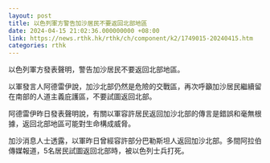 ```yaml
---
layout: post
title: 以色列軍方警告加沙居民不要返回北部地區
date: 2024-04-15 21:02:36.000000000 +08:00
link: https://news.rthk.hk/rthk/ch/component/k2/1749015-20240415.htm
categories: rthk
---
```


以色列軍方發表聲明，警告加沙居民不要返回北部地區。

以軍發言人阿德雷伊說，加沙北部仍然是危險的交戰區，再次呼籲加沙居民繼續留在南部的人道主義庇護區，不要試圖返回北部。

阿德雷伊昨日發表聲明說，有關以軍容許居民返回加沙北部的傳言是錯誤和毫無根據，返回北部地區可能對生命構成威脅。

加沙消息人士透露，以軍昨日曾經容許部分巴勒斯坦人返回加沙北部。多間阿拉伯傳媒報道，5名居民試圖返回北部時，被以色列士兵打死。
